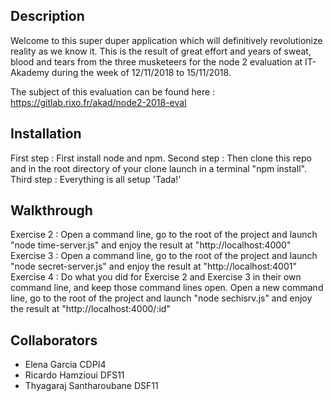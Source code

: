 ## Description

Welcome to this super duper application which will definitively revolutionize reality as we know it. 
This is the result of great effort and years of sweat, blood and tears from the three musketeers for the node 2 evaluation at IT-Akademy during the week of 12/11/2018 to 15/11/2018. 

The subject of this evaluation can be found here : https://gitlab.rixo.fr/akad/node2-2018-eval

## Installation 

First step : First install node and npm. 
Second step : Then clone this repo and in the root directory of your clone launch in a terminal "npm install". 
Third step : Everything is all setup 'Tada!'


## Walkthrough 

Exercise 2 : Open a command line, go to the root of the project and launch "node time-server.js" and enjoy the result at "http://localhost:4000"
Exercise 3 : Open a command line, go to the root of the project and launch "node secret-server.js" and enjoy the result at "http://localhost:4001"
Exercise 4 : Do what you did for Exercise 2 and Exercise 3 in their own command line, and keep those command lines open. 
Open a new command line, go to the root of the project and launch "node  sechisrv.js" and enjoy the result at "http://localhost:4000/:id"


## Collaborators  

  - Elena Garcia CDPI4
  - Ricardo Hamzioui DFS11
  - Thyagaraj Santharoubane DSF11
